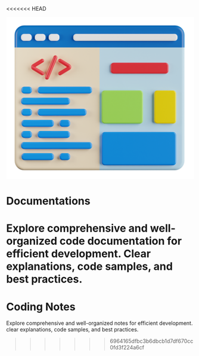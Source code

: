 <<<<<<< HEAD

![bannerimg](<img/programming-language-3d-illustra.png>)

# Documentations
 Explore comprehensive and well-organized code documentation for efficient development. Clear explanations, code samples, and best practices.
=======
# Coding Notes

Explore comprehensive and well-organized notes for efficient development. clear explanations, code samples, and best practices.
>>>>>>> 6964165dfbc3b6dbcb1d7df670cc0fd3f224a6cf
